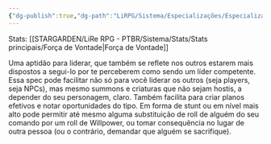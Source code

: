 ```yaml
---
{"dg-publish":true,"dg-path":"LiRPG/Sistema/Especializações/Especializações existentes/Comandante.md","permalink":"/li-rpg/sistema/especializacoes/especializacoes-existentes/comandante/","created":"2025-01-11T01:32:05.513-03:00","updated":"2025-01-12T02:34:23.926-03:00"}
---
```



Stats: [[STARGARDEN/LiRe RPG - PTBR/Sistema/Stats/Stats principais/Força de Vontade\|Força de Vontade]]

Uma aptidão para liderar, que também se reflete nos outros estarem mais dispostos a segui-lo por te perceberem como sendo um líder competente. Essa spec pode facilitar não só para você liderar os outros (seja players, seja NPCs), mas mesmo summons e criaturas que não sejam hostis, a depender do seu personagem, claro. Também facilita para criar planos efetivos e notar oportunidades do tipo. Em forma de stunt ou em nível mais alto pode permitir até mesmo alguma substituição de roll de alguém do seu comando por um roll de Willpower, ou tomar consequência no lugar de outra pessoa (ou o contrário, demandar que alguém se sacrifique).